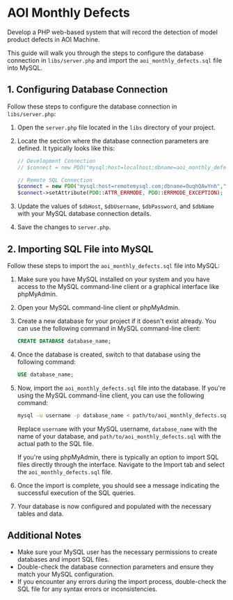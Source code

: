 # AOI Monthly Defects

Develop a PHP web-based system that will record the detection of model product defects in AOI Machine.

This guide will walk you through the steps to configure the database connection in `libs/server.php` and import the `aoi_monthly_defects.sql` file into MySQL.

## 1. Configuring Database Connection

Follow these steps to configure the database connection in `libs/server.php`:

1. Open the `server.php` file located in the `libs` directory of your project.
2. Locate the section where the database connection parameters are defined. It typically looks like this:

    ```php
    // Development Connection
    // $connect = new PDO("mysql:host=localhost;dbname=aoi_monthly_defects","root","root");

    // Remote SQL Connection
    $connect = new PDO("mysql:host=remotemysql.com;dbname=OuqhQAwYnh","OuqhQAwYnh","7DjFAmL7Ey");
    $connect->setAttribute(PDO::ATTR_ERRMODE, PDO::ERRMODE_EXCEPTION);
    ```

3. Update the values of `$dbHost`, `$dbUsername`, `$dbPassword`, and `$dbName` with your MySQL database connection details.

4. Save the changes to `server.php`.

## 2. Importing SQL File into MySQL

Follow these steps to import the `aoi_monthly_defects.sql` file into MySQL:

1. Make sure you have MySQL installed on your system and you have access to the MySQL command-line client or a graphical interface like phpMyAdmin.

2. Open your MySQL command-line client or phpMyAdmin.

3. Create a new database for your project if it doesn't exist already. You can use the following command in MySQL command-line client:

    ```sql
    CREATE DATABASE database_name;
    ```

4. Once the database is created, switch to that database using the following command:

    ```sql
    USE database_name;
    ```

5. Now, import the `aoi_monthly_defects.sql` file into the database. If you're using the MySQL command-line client, you can use the following command:

    ```bash
    mysql -u username -p database_name < path/to/aoi_monthly_defects.sql
    ```

    Replace `username` with your MySQL username, `database_name` with the name of your database, and `path/to/aoi_monthly_defects.sql` with the actual path to the SQL file.

    If you're using phpMyAdmin, there is typically an option to import SQL files directly through the interface. Navigate to the Import tab and select the `aoi_monthly_defects.sql` file.

6. Once the import is complete, you should see a message indicating the successful execution of the SQL queries.

7. Your database is now configured and populated with the necessary tables and data.

## Additional Notes

- Make sure your MySQL user has the necessary permissions to create databases and import SQL files.
- Double-check the database connection parameters and ensure they match your MySQL configuration.
- If you encounter any errors during the import process, double-check the SQL file for any syntax errors or inconsistencies.

